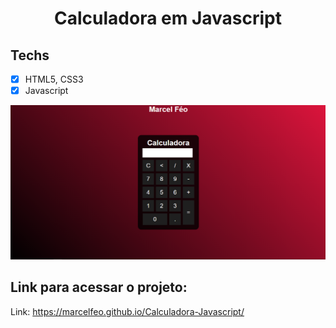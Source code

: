 <h1 align="center">
Calculadora em Javascript
</h1>

## Techs

- [x] HTML5, CSS3
- [x] Javascript

![Foto](FotoCalculadora.png)

## Link para acessar o projeto:

Link: https://marcelfeo.github.io/Calculadora-Javascript/
